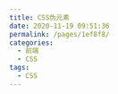 ```yaml
---
title: CSS伪元素
date: 2020-11-19 09:51:36
permalink: /pages/1ef8f8/
categories:
  - 前端
  - CSS
tags:
  - CSS
---
```

